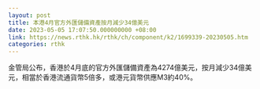 ```yaml
---
layout: post
title: 本港4月官方外匯儲備資產按月減少34億美元
date: 2023-05-05 17:07:50.000000000 +08:00
link: https://news.rthk.hk/rthk/ch/component/k2/1699339-20230505.htm
categories: rthk
---
```


金管局公布，香港於4月底的官方外匯儲備資產為4274億美元，按月減少34億美元，相當於香港流通貨幣5倍多，或港元貨幣供應M3約40%。
